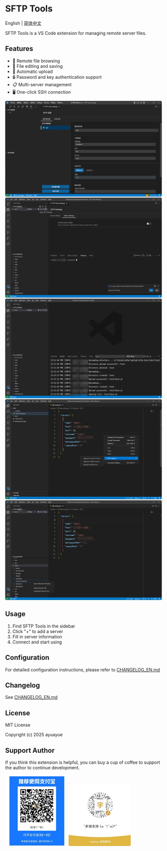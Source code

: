 # SFTP Tools

English | [简体中文](README.md)

SFTP Tools is a VS Code extension for managing remote server files.

## Features

- 📁 Remote file browsing
- 📝 File editing and saving
- 🔄 Automatic upload
- 🔒 Password and key authentication support
- 📋 Multi-server management
- 🖥️ One-click SSH connection

![alt text](./media/images/setting1.png)
![alt text](./media/images/setting2.png)
![alt text](./media/images/use1.png)
![alt text](./media/images/use2.png)
![alt text](./media/images/use3.png)

## Usage

1. Find SFTP Tools in the sidebar
2. Click "+" to add a server
3. Fill in server information
4. Connect and start using

## Configuration

For detailed configuration instructions, please refer to [CHANGELOG_EN.md](CHANGELOG_EN.md)

## Changelog

See [CHANGELOG_EN.md](CHANGELOG_EN.md)

## License

MIT License

Copyright (c) 2025 ayuayue

## Support Author

If you think this extension is helpful, you can buy a cup of coffee to support the author to continue development.

<img src="./media/alipay.png" alt="支付宝" width="200">

<img src="./media/wechat_pay.png" alt="微信" width="200">